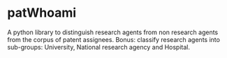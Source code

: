 # patWhoami

A python library to distinguish research agents from non research agents from the corpus of patent assignees. Bonus: classify research agents into sub-groups: University, National research agency and Hospital.




